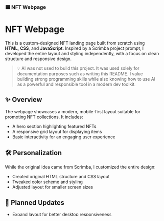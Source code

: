 
### 🟦 **NFT Webpage**
# NFT Webpage

This is a custom-designed NFT landing page built from scratch using **HTML**, **CSS**, and **JavaScript**. Inspired by a Scrimba project prompt, I developed the entire layout and styling independently, with a focus on clean structure and responsive design.

> 💡 AI was not used to build this project. It was used solely for documentation purposes such as writing this README. I value building strong programming skills while also knowing how to use AI as a powerful and responsible tool in a modern dev toolkit.

## ✨ Overview

The webpage showcases a modern, mobile-first layout suitable for promoting NFT collections. It includes:

- A hero section highlighting featured NFTs
- A responsive grid layout for displaying items
- Basic interactivity for an engaging user experience

## 🛠️ Personalization

While the original idea came from Scrimba, I customized the entire design:

- Created original HTML structure and CSS layout
- Tweaked color scheme and styling
- Adjusted layout for smaller screen sizes

## 🚧 Planned Updates

- Expand layout for better desktop responsiveness
- Add animations or hover effects
- Explore performance optimizations

## 🗂️ File Structure (basic)

- `index.html` – structure of the page
- `style.css` – styling and layout
- `script.js` – interactivity and behavior

## ⚙️ Getting Started

```bash
git clone https://github.com/Denilson15/nft-webpage.git
cd nft-webpage
# Open index.html in your browser
